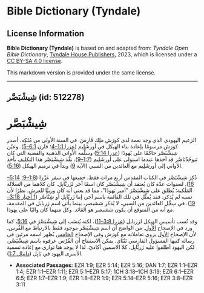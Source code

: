 # Bible Dictionary (Tyndale)

## License Information

**Bible Dictionary (Tyndale)** is based on and adapted from: _Tyndale Open Bible Dictionary_, [Tyndale House Publishers](https://tyndaleopenresources.com/), 2023, which is licensed under a [CC BY-SA 4.0 license](https://creativecommons.org/licenses/by-sa/4.0/legalcode.en).

This markdown version is provided under the same license.



--------------------------------

## شِيشْبَصَّر (id: 512278)

شِيشْبَصَّر
===========

الزعيم اليهودي الذي وجد نعمة لدى كورَش ملِك فَارِسَ. في السنة الأولى من مُلكِه، أصدر كورَش مرسومًا بإعادة بناء الهيكل في أورشَلِيم ([عزرا 1:1–4](https://ref.ly/Ezra1:1-Ezra1:4)؛ قارن [6:1–5](https://ref.ly/Ezra6:1-Ezra6:5)). وعيّن شِيشْبَصَّر حاكمًا على يَهوذَا ([عزرا 5:14](https://ref.ly/Ezra5:14)) وسلَّمه الأواني الذهبية والفضية التي كان نَبوخَذْنَاصَّر قد أخذها عندما استولى على أورشَلِيم ([1:7–9](https://ref.ly/Ezra1:7-Ezra1:9)). نفَّذ شِيشْبَصَّر هذا التكليف بأخذ الأواني إلى أورشَلِيم مع العائدين من السبي (الآية [9](https://ref.ly/Ezra1:9)) وبدأ في ترميم الهيكل ([5:16](https://ref.ly/Ezra5:16)).

ذُكِرَ شِيشْبَصَّر في الكتاب المقدس أربع مرات فقط، جميعها في سفر عَزْرَا ([1:8–9؛](https://ref.ly/Ezra1:8-Ezra1:9) [5:14–16](https://ref.ly/Ezra5:14-Ezra5:16)). لسنوات عدّة كان يُعتقد أن شِيشْبَصَّر كان اسمًا آخر لزَربَّابِل. كان كلاهما من السلالة المَلَكية؛ يُطلق على شِيشْبَصَّرَ "أمير يَهوذَا"، مما قد يعني أنه كان وريثًا للعرش. نظرًا لأن نسبه لم يُذكر، فقد يُمثَّل في تلك القائمة باسم آخر، إما زَربَّابِل أو شِنْأَصَّر ([1 أخبار 3:18–19](https://ref.ly/1Chr3:18-1Chr3:19)). في سِجِّل العائدين من السبي، لا يُذكر ششبصر، بينما يأتي اسم زربابل في المقدمة، مع أنه من المتوقع أن يكون ششبصر هو القائد. وكل منهما كان واليًا على يهوذا. 

وقد نُسب تأسيس الهيكل لزربابل ([عزرا 3:8–11](https://ref.ly/Ezra3:8-Ezra3:11))، لكنه يُنسَب إلى شِيشْبَصَّرَ في [5:16](https://ref.ly/Ezra5:16)، كما ورد في الإصحاح [الأول](https://ref.ly/Ezra1:1-Ezra1:11). من الواضح أن اسم شِيشْبَصَّر موجود فقط بالارتباط مع الفُرس، لأن الإصحاح [الأول](https://ref.ly/Ezra1:1-Ezra1:11) يروي تعاملاته مع كورَش وفي الإصحاح [الخامس](https://ref.ly/Ezra5:1-Ezra5:17) يُظهر اسمه مرتَين في رسالة كتبها المسؤول الفارسي تَتْنَاي. يمكن الاستنتاج أن الفُرْس عرفوه باسم شِيشْبَصَّر، لكن اليهود أطلقوا عليه زَربَّابِل. كلا الاسمين أكاديّ، لذا لا يوجد هنا توازي مع إعادة تسمية الأسرى اليهود في بَابِل ([دانيال 1:7](https://ref.ly/Dan1:7)).

* **Associated Passages:** EZR 1:9; EZR 5:14; EZR 5:16; DAN 1:7; EZR 1:1–EZR 1:4; EZR 1:1–EZR 1:11; EZR 5:1–EZR 5:17; 1CH 3:18–1CH 3:19; EZR 6:1–EZR 6:5; EZR 1:7–EZR 1:9; EZR 1:8–EZR 1:9; EZR 5:14–EZR 5:16; EZR 3:8–EZR 3:11

